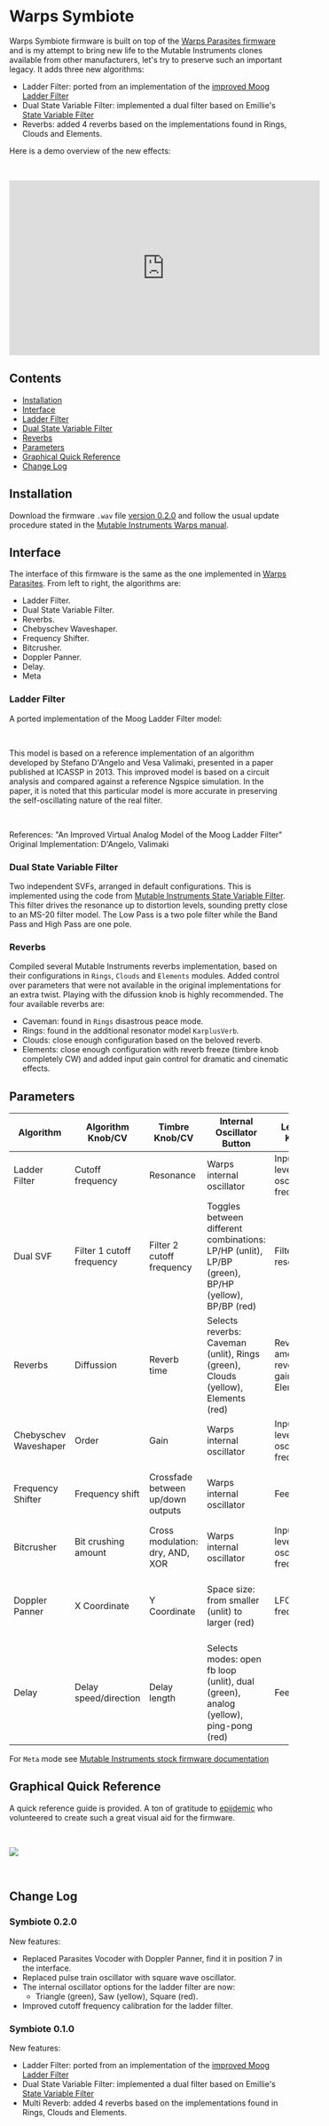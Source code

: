 <!--
.. title: Warps Symbiote
.. slug: warps-symbiote
.. date: 2023-07-02 19:09:09 UTC-05:00
.. tags: mutable instruments, eurorack
.. category: music programming
.. link: 
.. description: 
.. type: text
-->

# Warps Symbiote

Warps Symbiote firmware is built on top of the [Warps Parasites firmware](https://mqtthiqs.github.io/parasites/warps.html) and is my attempt to bring new life to the Mutable Instruments clones available from other manufacturers, let's try to preserve such an important legacy. It adds three new algorithms:

- Ladder Filter: ported from an implementation of the [improved Moog Ladder Filter](https://github.com/ddiakopoulos/MoogLadders/blob/master/src/ImprovedModel.h)
- Dual State Variable Filter: implemented a dual filter based on Emillie's [State Variable Filter](https://github.com/pichenettes/stmlib/blob/e3bd7c9cc00e4364166f9905c0509b6ffd0535ec/dsp/filter.h#L177)
- Reverbs: added 4 reverbs based on the implementations found in Rings, Clouds and Elements.

Here is a demo overview of the new effects:

&nbsp;

<p align="center"><iframe width="560" height="315" src="https://www.youtube.com/embed/FZFHOwKZnD8" title="YouTube video player" frameborder="0" allow="accelerometer; autoplay; clipboard-write; encrypted-media; gyroscope; picture-in-picture; web-share" allowfullscreen></iframe></p>

## Contents

- [Installation](#installation)
- [Interface](#interface)
- [Ladder Filter](#ladder-filter)
- [Dual State Variable Filter](#dual-state-variable-filter)
- [Reverbs](/posts/warps-symbiote#reverbs)
- [Parameters](#parameters)
- [Graphical Quick Reference](#graphical-quick-reference)
- [Change Log](#change-log)

## Installation

Download the firmware `.wav` file [version 0.2.0](https://github.com/leandrob13/eurorack/releases/tag/v0.2.0) and follow the usual update procedure stated in the [Mutable Instruments Warps manual](https://pichenettes.github.io/mutable-instruments-documentation/modules/warps/manual/).

## Interface

The interface of this firmware is the same as the one implemented in [Warps Parasites](https://mqtthiqs.github.io/parasites/warps.html#mode). From left to right, the algorithms are:

- Ladder Filter.
- Dual State Variable Filter.
- Reverbs.
- Chebyschev Waveshaper.
- Frequency Shifter.
- Bitcrusher.
- Doppler Panner.
- Delay.
- Meta

### Ladder Filter

A ported implementation of the Moog Ladder Filter model:

&nbsp;

This model is based on a reference implementation of an algorithm developed by Stefano D'Angelo and Vesa Valimaki, presented in a paper published at ICASSP in 2013. This improved model is based on a circuit analysis and compared against a reference Ngspice simulation. In the paper, it is noted that this particular model is more accurate in preserving the self-oscillating nature of the real filter.

&nbsp;

References: "An Improved Virtual Analog Model of the Moog Ladder Filter"
Original Implementation: D'Angelo, Valimaki

### Dual State Variable Filter

Two independent SVFs, arranged in default configurations. This is implemented using the code from [Mutable Instruments State Variable Filter](https://github.com/pichenettes/stmlib/blob/e3bd7c9cc00e4364166f9905c0509b6ffd0535ec/dsp/filter.h#L177). This filter drives the resonance up to distortion levels, sounding pretty close to an MS-20 filter model.
The Low Pass is a two pole filter while the Band Pass and High Pass are one pole.

### Reverbs

Compiled several Mutable Instruments reverbs implementation, based on their configurations in `Rings`, `Clouds` and `Elements` modules. Added control over parameters that were not available in the original implementations for an extra twist. Playing with the difussion knob is highly recommended.
The four available reverbs are:

- Caveman: found in `Rings` disastrous peace mode.
- Rings: found in the additional resonator model `KarplusVerb`.
- Clouds: close enough configuration based on the beloved reverb.
- Elements: close enough configuration with reverb freeze (timbre knob completely CW) and added input gain control for dramatic and cinematic effects.

## Parameters

| Algorithm             | Algorithm Knob/CV         | Timbre Knob/CV                    | Internal Oscillator Button                                                                        | Level 1 Knob                            | Level 2 Knob                          | Level 1&2 CV                           | Output 1+2           | Aux                                   |
|-----------------------|---------------------------|-----------------------------------|---------------------------------------------------------------------------------------------------|-----------------------------------------|---------------------------------------|----------------------------------------|----------------------|---------------------------------------|
| Ladder Filter         | Cutoff frequency          | Resonance                         | Warps internal oscillator                                                                         | Input 1 level/ oscillator frequency     | Input 2 level                         | Inputs 1&2 VCA CV control              | Filter summed output | Sum of 1+2 or internal oscillator out |
| Dual SVF              | Filter 1 cutoff frequency | Filter 2 cutoff frequency         | Toggles between different combinations: LP/HP (unlit), LP/BP (green), BP/HP (yellow), BP/BP (red) | Filter 1 resonance                      | Filter 2 resonance                    | Inputs 1&2 VCA CV control              | Filter 1 output      | Filter 2 output                       |
| Reverbs               | Diffussion                | Reverb time                       | Selects reverbs: Caveman (unlit), Rings (green), Clouds (yellow), Elements (red)                  | Reverb amount, reverb gain for Elements | Filter LP filter, feedback for Clouds | Inputs 1&2 VCA CV control              | Left output          | Right output                          |
| Chebyschev Waveshaper | Order                     | Gain                              | Warps internal oscillator                                                                         | Input 1 level/ oscillator frequency     | Input 2 level                         | Inputs 1&2 VCA CV control              | Out                  | Sum of 1+2 or internal oscillator out |
| Frequency Shifter     | Frequency shift           | Crossfade between up/down outputs | Warps internal oscillator                                                                         | Feedback                                | Dry/Wet                               | Feedback and Dry/Wet CV control        | Up                   | Down                                  |
| Bitcrusher            | Bit crushing amount       | Cross modulation: dry, AND, XOR   | Warps internal oscillator                                                                         | Input 1 level/ oscillator frequency     | Input 2 level                         | Inputs 1&2 VCA CV control              | Out                  | Sum of 1+2 or internal oscillator out |
| Doppler Panner        | X Coordinate              | Y Coordinate                      | Space size: from smaller (unlit) to larger (red)                                                  | LFO frequency                           | LFO Amplitude                         | LFO amplitude and frequency CV control | Out                  | Out symmetrical on axis               |
| Delay                 | Delay speed/direction     | Delay length                      | Selects modes: open fb loop (unlit), dual (green), analog (yellow), ping-pong (red)               | Feedback                                | Dry/Wet                               | Feedback and Dry/Wet CV control        | Out 1                | out 2                                 |

For `Meta` mode see [Mutable Instruments stock firmware documentation](https://pichenettes.github.io/mutable-instruments-documentation/modules/warps/manual/)

## Graphical Quick Reference

A quick reference guide is provided. A ton of gratitude to [epijdemic](https://www.reddit.com/user/epijdemic/) who volunteered to create such a great visual aid for the firmware.

&nbsp;

![](/images/warps_symbiote_reference.png#centerme)

&nbsp;

## Change Log

### Symbiote 0.2.0

New features:

- Replaced Parasites Vocoder with Doppler Panner, find it in position 7 in the interface.
- Replaced pulse train oscillator with square wave oscillator.
- The internal oscillator options for the ladder filter are now:
   - Triangle (green), Saw (yellow), Square (red).
- Improved cutoff frequency calibration for the ladder filter.

### Symbiote 0.1.0

New features:

- Ladder Filter: ported from an implementation of the [improved Moog Ladder Filter](https://github.com/ddiakopoulos/MoogLadders/blob/master/src/ImprovedModel.h)
- Dual State Variable Filter: implemented a dual filter based on Emillie's [State Variable Filter](https://github.com/pichenettes/stmlib/blob/e3bd7c9cc00e4364166f9905c0509b6ffd0535ec/dsp/filter.h#L177)
- Multi Reverb: added 4 reverbs based on the implementations found in Rings, Clouds and Elements.
